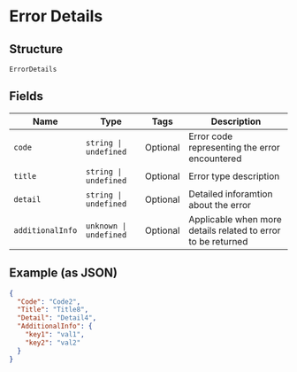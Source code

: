 
# Error Details

## Structure

`ErrorDetails`

## Fields

| Name | Type | Tags | Description |
|  --- | --- | --- | --- |
| `code` | `string \| undefined` | Optional | Error code representing the error encountered |
| `title` | `string \| undefined` | Optional | Error type description |
| `detail` | `string \| undefined` | Optional | Detailed inforamtion about the error |
| `additionalInfo` | `unknown \| undefined` | Optional | Applicable when more details related to error to be returned |

## Example (as JSON)

```json
{
  "Code": "Code2",
  "Title": "Title8",
  "Detail": "Detail4",
  "AdditionalInfo": {
    "key1": "val1",
    "key2": "val2"
  }
}
```


